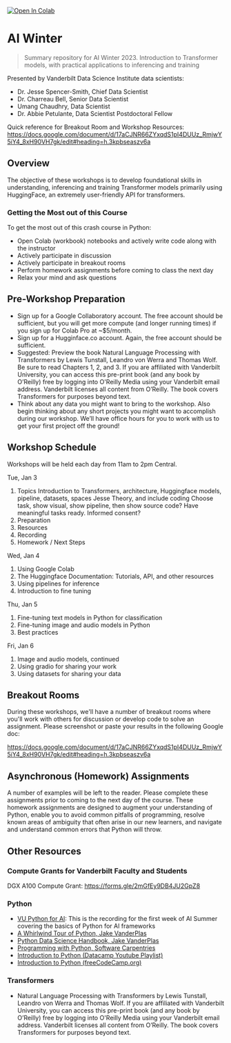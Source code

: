 [![Open In Colab](https://colab.research.google.com/assets/colab-badge.svg)](https://colab.research.google.com/github/vanderbilt-data-science/ai-winter)

# AI Winter
> Summary repository for AI Winter 2023. Introduction to Transformer models, with practical applications to inferencing and training

Presented by Vanderbilt Data Science Institute data scientists:
* Dr. Jesse Spencer-Smith, Chief Data Scientist
* Dr. Charreau Bell, Senior Data Scientist
* Umang Chaudhry, Data Scientist
* Dr. Abbie Petulante, Data Scientist Postdoctoral Fellow

Quick reference for Breakout Room and Workshop Resources: https://docs.google.com/document/d/17aCJNR66ZYxqdS1pI4DUUz_RmjwY5iY4_8xH90VH7gk/edit#heading=h.3kpbseaszv6a

## Overview
The objective of these workshops is to develop foundational skills in understanding, inferencing and training Transformer models primarily using HuggingFace, an extremely user-friendly API for transformers.  

### Getting the Most out of this Course
To get the most out of this crash course in Python:
* Open Colab (workbook) notebooks and actively write code along with the instructor
* Actively participate in discussion
* Actively participate in breakout rooms
* Perform homework assignments before coming to class the next day
* Relax your mind and ask questions

## Pre-Workshop Preparation

- Sign up for a Google Collaboratory account. The free account should be sufficient, but you will get more compute (and longer running times) if you sign up for Colab Pro at ~$5/month.
- Sign up for a Hugginface.co account. Again, the free account should be sufficient.
- Suggested: Preview the book Natural Language Processing with Transformers by Lewis Tunstall, Leandro von Werra and Thomas Wolf. Be sure to read Chapters 1, 2, and 3. If you are affiliated with Vanderbilt University, you can access this pre-print book (and any book by O’Reilly) free by logging into O'Reilly Media using your Vanderbilt email address. Vanderbilt licenses all content from O’Reilly. The book covers Transformers for purposes beyond text. 
- Think about any data you might want to bring to the workshop. Also begin thinking about any short projects you might want to accomplish during our workshop. We’ll have office hours for you to work with us to get your first project off the ground!

## Workshop Schedule

Workshops will be held each day from 11am to 2pm Central.

Tue, Jan 3	
1. Topics Introduction to Transformers, architecture, Huggingface models, pipeline, datasets, spaces 
Jesse
Theory, and include coding
Choose task, show visual, show pipeline, then show source code?
Have meaningful tasks ready. Informed consent? 
2. Preparation
3. Resources
4. Recording
5. Homework / Next Steps

Wed, Jan 4	
1. Using Google Colab
2. The Huggingface Documentation: Tutorials, API, and other resources
3. Using pipelines for inference
4. Introduction to fine tuning

Thu, Jan 5	
1. Fine-tuning text models in Python for classification
2. Fine-tuning image and audio models in Python
3. Best practices

Fri, Jan 6	
1. Image and audio models, continued
2. Using gradio for sharing your work
3. Using datasets for sharing your data

## Breakout Rooms
During these workshops, we'll have a number of breakout rooms where you'll work with others for discussion or develop code to solve an assignment.  Please screenshot or paste your results in the following Google doc: 

https://docs.google.com/document/d/17aCJNR66ZYxqdS1pI4DUUz_RmjwY5iY4_8xH90VH7gk/edit#heading=h.3kpbseaszv6a

## Asynchronous (Homework) Assignments
A number of examples will be left to the reader.  Please complete these assignments prior to coming to the next day of the course.  These homework assignments are designed to augment your understanding of Python, enable you to avoid common pitfalls of programming, resolve known areas of ambiguity that often arise in our new learners, and navigate and understand common errors that Python will throw.

## Other Resources

### Compute Grants for Vanderbilt Faculty and Students

DGX A100 Compute Grant: https://forms.gle/2mGfEy9DB4JU2GpZ8

### Python
- [VU Python for AI](https://github.com/vanderbilt-data-science/p4ai-essentials/): This is the recording for the first week of AI Summer covering the basics of Python for AI frameworks 
- [A Whirlwind Tour of Python, Jake VanderPlas](https://github.com/jakevdp/WhirlwindTourOfPython)
- [Python Data Science Handbook, Jake VanderPlas](https://github.com/jakevdp/PythonDataScienceHandbook)
- [Programming with Python, Software Carpentries](https://swcarpentry.github.io/python-novice-inflammation/)  
- [Introduction to Python (Datacamp Youtube Playlist)](https://www.youtube.com/watch?v=-Rf4fZDQ0yw&list=PLjgj6kdf_snaw8QnlhK5f3DzFDFKDU5f4)
- [Introduction to Python (freeCodeCamp.org)](https://www.youtube.com/watch?v=rfscVS0vtbw)

### Transformers
-  Natural Language Processing with Transformers by Lewis Tunstall, Leandro von Werra and Thomas Wolf. If you are affiliated with Vanderbilt University, you can access this pre-print book (and any book by O’Reilly) free by logging into O'Reilly Media using your Vanderbilt email address. Vanderbilt licenses all content from O’Reilly. The book covers Transformers for purposes beyond text. 